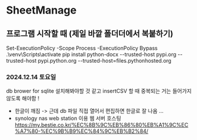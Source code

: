# SheetManage

## 프로그램 시작할 때 (제일 바깥 폴더더에서 복붙하기)
Set-ExecutionPolicy -Scope Process -ExecutionPolicy Bypass
.\venv\Scripts\activate
pip install python-docx  --trusted-host pypi.org --trusted-host pypi.python.org --trusted-host=files.pythonhosted.org

### 2024.12.14 토요일 
db brower for sqlite 설치해봐야할 것 같고 
insertCSV 할 때 중복되는 거는 들어가지 않도록 해야함 ! 
+ 한글이 깨짐 -> 근데 db 파일 직접 열어서 편집하면 한글로 잘 나옴 ...
+ synology nas web station 이용 웹 서버 호스팅 https://my.bestie.co.kr/%EC%8B%9C%EB%86%80%EB%A1%9C%EC%A7%80-%EC%9B%B9%EC%84%9C%EB%B2%84/
